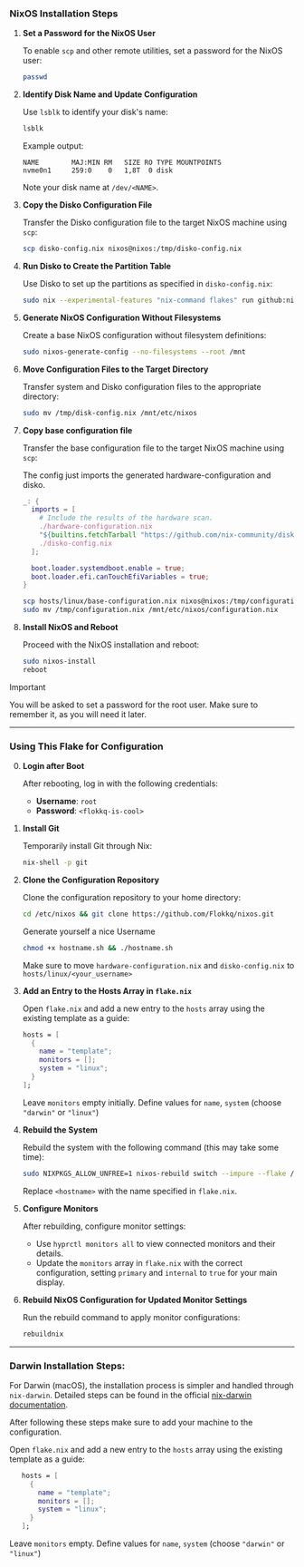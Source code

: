 ### **NixOS Installation Steps**

1. **Set a Password for the NixOS User**

   To enable `scp` and other remote utilities, set a password for the NixOS user:

   ```bash
   passwd
   ```

2. **Identify Disk Name and Update Configuration**

   Use `lsblk` to identify your disk's name:

   ```bash
   lsblk
   ```

   Example output:

   ```
   NAME        MAJ:MIN RM   SIZE RO TYPE MOUNTPOINTS
   nvme0n1     259:0    0   1,8T  0 disk
   ```

   Note your disk name at `/dev/<NAME>`.

3. **Copy the Disko Configuration File**

   Transfer the Disko configuration file to the target NixOS machine using `scp`:

   ```bash
   scp disko-config.nix nixos@nixos:/tmp/disko-config.nix
   ```

4. **Run Disko to Create the Partition Table**

   Use Disko to set up the partitions as specified in `disko-config.nix`:

   ```bash
   sudo nix --experimental-features "nix-command flakes" run github:nix-community/disko -- --mode disko /tmp/disko-config.nix
   ```

5. **Generate NixOS Configuration Without Filesystems**

   Create a base NixOS configuration without filesystem definitions:

   ```bash
   sudo nixos-generate-config --no-filesystems --root /mnt
   ```

6. **Move Configuration Files to the Target Directory**

   Transfer system and Disko configuration files to the appropriate directory:

   ```bash
   sudo mv /tmp/disk-config.nix /mnt/etc/nixos
   ```

7. **Copy base configuration file**

   Transfer the base configuration file to the target NixOS machine using `scp`:

   The config just imports the generated hardware-configuration and disko.

    ```nix
    _: {
      imports = [
        # Include the results of the hardware scan.
        ./hardware-configuration.nix
        "${builtins.fetchTarball "https://github.com/nix-community/disko/archive/master.tar.gz"}/module.nix"
        ./disko-config.nix
      ];

      boot.loader.systemdboot.enable = true;
      boot.loader.efi.canTouchEfiVariables = true;
    }
     ```

   ```bash
   scp hosts/linux/base-configuration.nix nixos@nixos:/tmp/configuration.nix
   sudo mv /tmp/configuration.nix /mnt/etc/nixos/configuration.nix
   ```

8. **Install NixOS and Reboot**

   Proceed with the NixOS installation and reboot:

   ```bash
   sudo nixos-install
   reboot
   ```

> [!IMPORTANT]
> You will be asked to set a password for the root user. Make sure to remember it, as you will need it later. 
---

### **Using This Flake for Configuration**

0. **Login after Boot**

   After rebooting, log in with the following credentials:

   - **Username**: `root`
   - **Password**: `<flokkq-is-cool>` 

1. **Install Git**

   Temporarily install Git through Nix:

   ```bash
   nix-shell -p git
   ```

2. **Clone the Configuration Repository**

   Clone the configuration repository to your home directory:

   ```bash
   cd /etc/nixos && git clone https://github.com/Flokkq/nixos.git
   ```

   Generate yourself a nice Username

   ```bash
   chmod +x hostname.sh && ./hostname.sh
   ```

   Make sure to move `hardware-configuration.nix` and `disko-config.nix` to `hosts/linux/<your_username>`

3. **Add an Entry to the Hosts Array in `flake.nix`**

   Open `flake.nix` and add a new entry to the `hosts` array using the existing template as a guide:

   ```nix
   hosts = [
     {
       name = "template";
       monitors = [];
       system = "linux";
     }
   ];
   ```

   Leave `monitors` empty initially. Define values for `name`, `system` (choose `"darwin"` or `"linux"`)

4. **Rebuild the System**

   Rebuild the system with the following command (this may take some time):

   ```bash
   sudo NIXPKGS_ALLOW_UNFREE=1 nixos-rebuild switch --impure --flake /etc/nixos/#<hostname>
   ```

   Replace `<hostname>` with the name specified in `flake.nix`.

5. **Configure Monitors**

   After rebuilding, configure monitor settings:

   - Use `hyprctl monitors all` to view connected monitors and their details.
   - Update the `monitors` array in `flake.nix` with the correct configuration, setting `primary` and `internal` to `true` for your main display.

6. **Rebuild NixOS Configuration for Updated Monitor Settings**

   Run the rebuild command to apply monitor configurations:

   ```bash
   rebuildnix
   ```

--- 

### **Darwin Installation Steps:**

For Darwin (macOS), the installation process is simpler and handled through `nix-darwin`. Detailed steps can be found in the official [nix-darwin documentation](https://github.com/LnL7/nix-darwin).

After following these steps make sure to add your machine to the configuration.

Open `flake.nix` and add a new entry to the `hosts` array using the existing template as a guide:

```nix
   hosts = [
     {
       name = "template";
       monitors = [];
       system = "linux";
     }
   ];
```

Leave `monitors` empty. Define values for `name`, `system` (choose `"darwin"` or `"linux"`)
